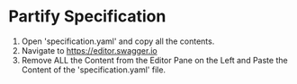 # Partify Specification

1. Open 'specification.yaml' and copy all the contents.
2. Navigate to https://editor.swagger.io
3. Remove ALL the Content from the Editor Pane on the Left and Paste the Content of the 'specification.yaml' file.
